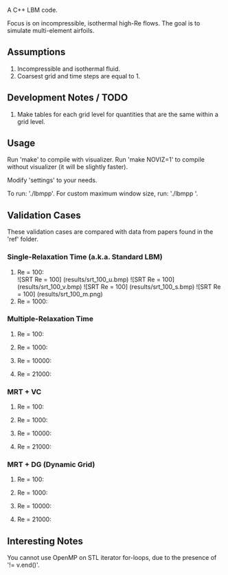 A C++ LBM code.  

Focus is on incompressible, isothermal high-Re flows. 
The goal is to simulate multi-element airfoils.

## Assumptions

1. Incompressible and isothermal fluid.  
2. Coarsest grid and time steps are equal to 1.  

## Development Notes / TODO

1. Make tables for each grid level for quantities that are the same within a grid level.  



## Usage

Run 'make' to compile with visualizer. 
Run 'make NOVIZ=1' to compile without visualizer (it will be slightly faster). 

Modify 'settings' to your needs.  

To run: './lbmpp'. 
For custom maximum window size, run: './lbmpp <maximum resolution dimension>'.


## Validation Cases

These validation cases are compared with data from papers found in the 
'ref' folder.  

### Single-Relaxation Time (a.k.a. Standard LBM)

1. Re = 100:  
![SRT Re = 100]
(results/srt_100_u.bmp)
![SRT Re = 100]
(results/srt_100_v.bmp)
![SRT Re = 100]
(results/srt_100_s.bmp)
![SRT Re = 100]
(results/srt_100_m.png)
2. Re = 1000:  

### Multiple-Relaxation Time

1. Re = 100:  

2. Re = 1000:  

3. Re = 10000:  

4. Re = 21000:  

### MRT + VC

1. Re = 100:  

2. Re = 1000:  

3. Re = 10000:  

4. Re = 21000:  

### MRT + DG (Dynamic Grid)

1. Re = 100:  

2. Re = 1000:  

3. Re = 10000:  

4. Re = 21000:  

## Interesting Notes

You cannot use OpenMP on STL iterator for-loops, due to the presence of '!= v.end()'. 




